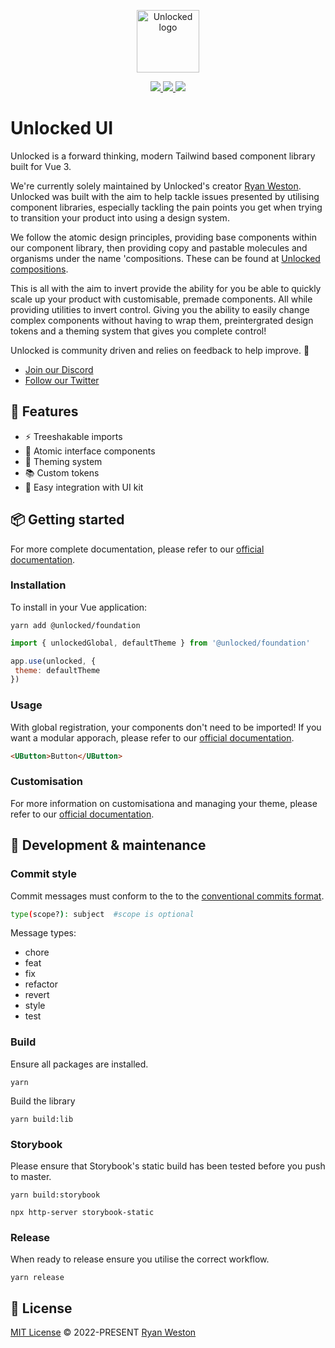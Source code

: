<p align="center">
  <a href="https://unlocked.to" target="_blank">
    <img alt="Unlocked logo" width="100" src="https://unlocked.to/images/logo/logo-dark.svg">
  </a>
</p>



<p align="center">
  
   <a href="https://app.netlify.com/sites/unlocked-storybook/deploys">
    <img src="https://img.shields.io/npm/v/@unlocked/base">
  </a>
  
  <a href="https://app.netlify.com/sites/unlocked-storybook/deploys">
    <img src="https://api.netlify.com/api/v1/badges/3bff2f88-9c28-4f9f-84de-a52a0d175fd8/deploy-status">
  </a>
  
  <a href="#">
    <img src="https://img.shields.io/npm/dm/@unlocked/base">
  </a>
  
</p>

# Unlocked UI

Unlocked is a forward thinking, modern Tailwind based component library built for Vue 3. 

We're currently solely maintained by Unlocked's creator [Ryan Weston](github.com/ryanweston). Unlocked was built with the aim to help tackle issues presented by utilising component libraries, especially tackling the pain points you get when trying to transition your product into using a design system. 

We follow the atomic design principles, providing base components within our component library, then providing copy and pastable molecules and organisms under the name 'compositions. These can be found at [Unlocked compositions](https://unlocked.to/compositions). 

This is all with the aim to invert provide the ability for you be able to quickly scale up your product with customisable, premade components. All while providing utilities to invert control. Giving you the ability to easily change complex components without having to wrap them, preintergrated design tokens and a theming system that gives you complete control!

Unlocked is community driven and relies on feedback to help improve. 🎉

- [Join our Discord](github.com/ryanweston)
- [Follow our Twitter](github.com/ryanweston)

## 🚀 Features

- ⚡️ Treeshakable imports
- 🧱 Atomic interface components
- 🎨 Theming system
- 📚 Custom tokens
- 🦄 Easy integration with UI kit

## 📦 Getting started

For more complete documentation, please refer to our [official documentation](docs.unlocked.to).

### Installation

To install in your Vue application: 

```console
yarn add @unlocked/foundation
```

 ```js
 import { unlockedGlobal, defaultTheme } from '@unlocked/foundation'
 
 app.use(unlocked, { 
  theme: defaultTheme
 })
 ```
 
 ### Usage
 
 With global registration, your components don't need to be imported! If you want a modular apporach, please refer to our [official documentation](docs.unlocked.to).
 
 ```html
<UButton>Button</UButton>
```

### Customisation

For more information on customisationa and managing your theme, please refer to our [official documentation](docs.unlocked.to).


## 🔧 Development & maintenance

### Commit style
Commit messages must conform to the to the [conventional commits format](https://www.conventionalcommits.org/en/v1.0.0/#summary).

```bash 
type(scope?): subject  #scope is optional
```

Message types:
- chore
- feat
- fix
- refactor
- revert
- style
- test

### Build
Ensure all packages are installed.

```console
yarn
```

Build the library

```console
yarn build:lib
```

### Storybook
Please ensure that Storybook's static build has been tested before you push to master.

```console
yarn build:storybook
```

```console
npx http-server storybook-static
```

### Release
When ready to release ensure you utilise the correct workflow.

```console
yarn release
```

## 📄 License

[MIT License](https://github.com/UnlockedUI/unlocked-ui/blob/master/LICENSE) © 2022-PRESENT [Ryan Weston](https://github.com/ryanweston)
